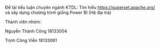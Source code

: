 Đề tài tiểu luận chuyên ngành KTDL: Tìm hiểu https://superset.apache.org/ và xây dựng chương trình giống Power BI (Hệ đại trà)

Thành viên nhóm:

Nguyễn Thành Công 18133004

Trịnh Công Viễn 18133061
